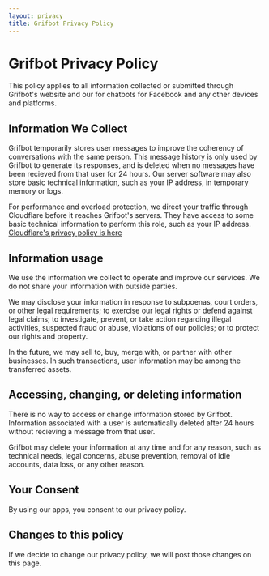 ```yaml
---
layout: privacy
title: Grifbot Privacy Policy
---
```


# Grifbot Privacy Policy

This policy applies to all information collected or submitted through Grifbot's website and our for chatbots for Facebook and any other devices and platforms.

## Information We Collect

Grifbot temporarily stores user messages to improve the coherency of conversations with the same person. This message history is only used by Grifbot to generate its responses, and is deleted when no messages have been recieved from that user for 24 hours. Our server software may also store basic technical information, such as your IP address, in temporary memory or logs.

For performance and overload protection, we direct your traffic through Cloudflare before it reaches Grifbot's servers. They have access to some basic technical information to perform this role, such as your IP address. [Cloudflare's privacy policy is here](https://www.cloudflare.com/privacypolicy)

## Information usage

We use the information we collect to operate and improve our services. We do not share your information with outside parties.

We may disclose your information in response to subpoenas, court orders, or other legal requirements; to exercise our legal rights or defend against legal claims; to investigate, prevent, or take action regarding illegal activities, suspected fraud or abuse, violations of our policies; or to protect our rights and property.

In the future, we may sell to, buy, merge with, or partner with other businesses. In such transactions, user information may be among the transferred assets.

## Accessing, changing, or deleting information

There is no way to access or change information stored by Grifbot. Information associated with a user is automatically deleted after 24 hours without recieving a message from that user.

Grifbot may delete your information at any time and for any reason, such as technical needs, legal concerns, abuse prevention, removal of idle accounts, data loss, or any other reason.

## Your Consent

By using our apps, you consent to our privacy policy.

## Changes to this policy

If we decide to change our privacy policy, we will post those changes on this page.
